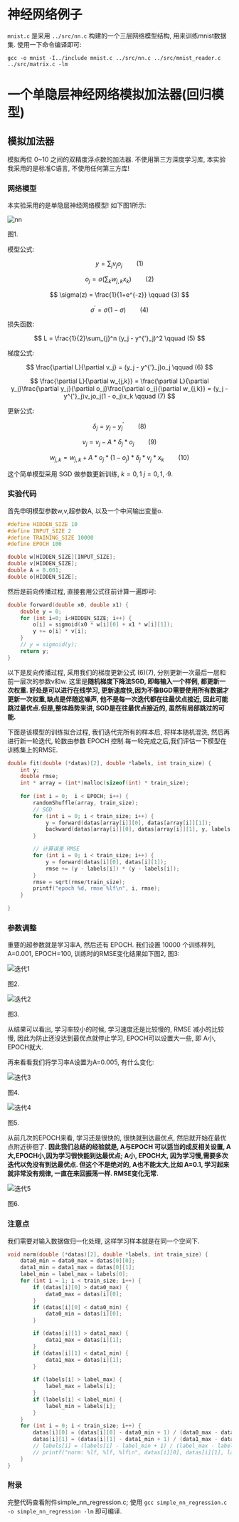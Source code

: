 # 神经网络例子
`mnist.c` 是采用  `../src/nn.c` 构建的一个三层网络模型结构, 用来训练mnist数据集. 使用一下命令编译即可:
```
gcc -o mnist -I../include mnist.c ../src/nn.c ../src/mnist_reader.c ../src/matrix.c -lm
```


# 一个单隐层神经网络模拟加法器(回归模型)

## 模拟加法器
模拟两位 0~10 之间的双精度浮点数的加法器. 不使用第三方深度学习库, 本实验我采用的是标准C语言, 不使用任何第三方库!

### 网络模型
本实验采用的是单隐层神经网络模型! 如下图1所示:

![nn](../resources/nn.png)

图1.

模型公式:

$$
y = \sum_{j} v_jo_j
\qquad (1)
$$

$$
o_j = \sigma(\sum_{k} w_{j,k}x_k)
\qquad (2)
$$

$$
\sigma(z) = \frac{1}{1+e^{-z}}
\qquad (3)
$$

$$
\sigma^{'} = \sigma(1-\sigma)
\qquad (4)
$$

损失函数:

$$
L = \frac{1}{2}\sum_{j}^n (y_j - y^{'}_j)^2
\qquad (5)
$$

梯度公式:

$$
\frac{\partial L}{\partial v_j} = (y_j - y^{'}_j)o_j
\qquad (6)
$$

$$
\frac{\partial L}{\partial w_{j,k}} = \frac{\partial L}{\partial y_j}\frac{\partial y_j}{\partial o_j}\frac{\partial o_j}{\partial w_{j,k}} = (y_j - y^{'}_j)v_jo_j(1 - o_j)x_k
\qquad (7)
$$

更新公式:

$$
\delta_j = y_j - y^{'}_j
\qquad (8)
$$

$$
v_j = v_j - A * \delta_j * o_j
\qquad (9)
$$

$$
w_{j,k} =  w_{j,k} + A * o_j * (1 - o_j) * \delta_j * v_j * x_k
\qquad (10)
$$

这个简单模型采用 SGD 做参数更新训练, $k=0,1$ $j=0,1,\cdot9$.

### 实验代码
首先申明模型参数w,v,超参数A, 以及一个中间输出变量o.
```C
#define HIDDEN_SIZE 10
#define INPUT_SIZE 2
#define TRAINING_SIZE 10000
#define EPOCH 100

double w[HIDDEN_SIZE][INPUT_SIZE];
double v[HIDDEN_SIZE];
double A = 0.001;
double o[HIDDEN_SIZE];
```

然后是前向传播过程, 直接套用公式往前计算一遍即可:
```C
double forward(double x0, double x1) {
    double y = 0;
    for (int i=0; i<HIDDEN_SIZE; i++) {
        o[i] = sigmoid(x0 * w[i][0] + x1 * w[i][1]);
        y += o[i] * v[i];
    }
    // y = sigmoid(y);
    return y;
}
```
以下是反向传播过程, 采用我们的梯度更新公式 $(6)(7)$, 分别更新一次最后一层和前一层次的参数v和w. 这里是**随机梯度下降法SGD, 即每输入一个样例, 都更新一次权重. 好处是可以进行在线学习, 更新速度快,因为不像BGD需要使用所有数据才更新一次权重,缺点是伴随这噪声, 他不是每一次迭代都在往最优点接近, 因此可能跳过最优点.但是,整体趋势来讲, SGD是在往最优点接近的, 虽然有局部跳过的可能.**

下面是该模型的训练拟合过程, 我们迭代完所有的样本后, 将样本随机混洗, 然后再进行新一轮迭代, 轮数由参数 EPOCH 控制.每一轮完成之后,我们评估一下模型在训练集上的RMSE.
```C
double fit(double (*datas)[2], double *labels, int train_size) {
    int y;
    double rmse;
    int * array = (int*)malloc(sizeof(int) * train_size);
    
    for (int i = 0;  i < EPOCH; i++) {
        randomShuffle(array, train_size);
        // SGD
        for (int i = 0; i < train_size; i++) {
            y = forward(datas[array[i]][0], datas[array[i]][1]);
            backward(datas[array[i]][0], datas[array[i]][1], y, labels[array[i]]);
        }

        // 计算误差 RMSE
        for (int i = 0; i < train_size; i++) {
            y = forward(datas[i][0], datas[i][1]);
            rmse += (y - labels[i]) * (y - labels[i]);
        }
        rmse = sqrt(rmse/train_size);
        printf("epoch %d, rmse %lf\n", i, rmse);
    }
    
}
```
### 参数调整
重要的超参数就是学习率A, 然后还有 EPOCH. 我们设置 10000 个训练样列, A=0.001, EPOCH=100, 训练时的RMSE变化结果如下图2, 图3:

![迭代1](../resources/迭代1.png)

图2.

![迭代2](../resources/迭代2.png)

图3.

从结果可以看出, 学习率较小的时候, 学习速度还是比较慢的, RMSE 减小的比较慢, 因此为防止还没达到最优点就停止学习, EPOCH可以设置大一些, 即 A小, EPOCH就大.

再来看看我们将学习率A设置为A=0.005, 有什么变化:

![迭代3](../resources/迭代3.png)

图4.

![迭代4](../resources/迭代4.png)

图5.

从前几次的EPOCH来看, 学习还是很快的, 很快就到达最优点, 然后就开始在最优点附近徘徊了. **因此我们总结的经验就是, A与EPOCH 可以适当的成反相关设置, A大,EPOCH小,因为学习很快能到达最优点; A小, EPOCH大, 因为学习慢,需要多次迭代以免没有到达最优点. 但这个不是绝对的, A也不能太大,比如 A=0.1, 学习起来就非常没有规律, 一直在来回振荡一样. RMSE变化无常.**

![迭代5](../resources/迭代5.png)

图6.

### 注意点
我们需要对输入数据做归一化处理, 这样学习样本就是在同一个空间下.
```C
void norm(double (*datas)[2], double *labels, int train_size) {
    data0_min = data0_max = datas[0][0];
    data1_min = data1_max = datas[0][1];
    label_min = label_max = labels[0];
    for (int i = 1; i < train_size; i++) {
        if (datas[i][0] > data0_max) {
            data0_max = datas[i][0];
        }
        if (datas[i][0] < data0_min) {
            data0_min = datas[i][0];
        }

        if (datas[i][1] > data1_max) {
            data1_max = datas[i][1];
        }
        if (datas[i][1] < data1_min) {
            data1_max = datas[i][1];
        }
        
        if (labels[i] > label_max) {
            label_max = labels[i];
        }
        if (labels[i] < label_min) {
            label_min = labels[i];
        }
    }
    for (int i = 0; i < train_size; i++) {
        datas[i][0] = (datas[i][0] - data0_min + 1) / (data0_max - data0_min + 1);
        datas[i][1] = (datas[i][1] - data1_min + 1) / (data1_max - data1_min + 1);
        // labels[i] = (labels[i] - label_min + 1) / (label_max - label_min + 1);
        // printf("norm: %lf, %lf, %lf\n", datas[i][0], datas[i][1], labels[i]);
    }
}
```
### 附录
完整代码查看附件simple_nn_regression.c; 使用 `gcc simple_nn_regression.c -o simple_nn_regression -lm` 即可编译.